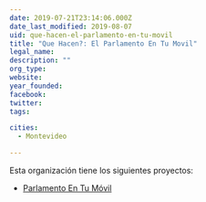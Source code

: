 ```yaml
---
date: 2019-07-21T23:14:06.000Z
date_last_modified: 2019-08-07
uid: que-hacen-el-parlamento-en-tu-movil
title: "Que Hacen?: El Parlamento En Tu Movil"
legal_name: 
description: ""
org_type: 
website: 
year_founded: 
facebook: 
twitter: 
tags:

cities: 
  - Montevideo

---
```


Esta organización tiene los siguientes proyectos:

- [Parlamento En Tu Móvil](/proyectos/parlamento-en-tu-movil)

